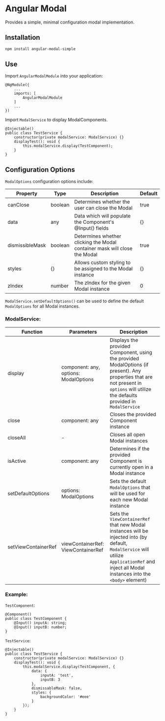 # Angular Modal

Provides a simple, minimal configuration modal implementation.

## Installation

```bash
npm install angular-modal-simple
```

## Use

Import `AngularModalModule` into your application:

```
@NgModule({
    ...
    imports: [
        AngularModalModule
    ]
    ...
})
```

Import `ModalService` to display ModalComponents.

```
@Injectable()
public class TestService {
    constructor(private modalService: ModalService) {}
    displayTest(): void {
        this.modalService.display(TestComponent);
    }
}
```

## Configuration Options

`ModalOptions` configuration options include:

Property | Type | Description | Default
---------|------|------------ | -------
canClose | boolean | Determines whether the user can close the Modal | true
data | any | Data which will populate the Component's @Input() fields | {}
dismissibleMask | boolean | Determines whether clicking the Modal container mask will close the Modal | true
styles | {} | Allows custom styling to be assigned to the Modal instance | {}
zIndex | number | The zIndex for the given Modal instance | 0

`ModalService.setDefaultOptions()` can be used to define the default `ModalOptions` for all Modal instances.

### ModalService:

Function | Parameters | Description
-------- | ---------- | -----------
display | component: any, options: ModalOptions | Displays the provided Component, using the provided ModalOptions (if present). Any properties that are not present in `options` will utilize the defaults provided in `ModalService`
close | component: any | Closes the provided Component instance
closeAll | - | Closes all open Modal instances
isActive | component: any | Determines if the provided Component is currently open in a Modal instance
setDefaultOptions | options: ModalOptions | Sets the default `ModalOptions` that will be used for each new Modal instance
setViewContainerRef | viewContainerRef: ViewContainerRef | Sets the `ViewContainerRef` that new Modal instances will be injected into (by default, `ModalService` will utilize `ApplicationRef` and inject all Modal instances into the `<body>` element)

### Example:

`TestComponent`:

```
@Component()
public class TestComponent {
    @Input() inputA: string;
    @Input() inputB: number;
}
```

`TestService`:

```
@Injectable()
public class TestService {
    constructor(private modalService: ModalService) {}
    displayTest(): void {
        this.modalService.display(TestComponent, {
            data: {
                inputA: 'test',
                inputB: 3
            },
            dismissableMask: false,
            styles: {
                backgroundColor: '#eee'
            }
        });
    }
}
```
